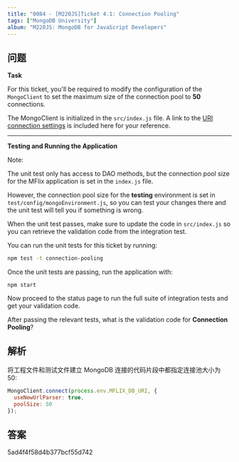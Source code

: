```yaml
---
title: "0084 - [M220JS]Ticket 4.1: Connection Pooling"
tags: ["MongoDB University"]
album: "M220JS: MongoDB for JavaScript Developers"
---
```


## 问题

**Task**

For this ticket, you'll be required to modify the configuration of the `MongoClient` to set the maximum size of the connection pool to **50** connections.

The MongoClient is initialized in the `src/index.js` file. A link to the [URI connection settings](http://mongodb.github.io/node-mongodb-native/2.1/reference/connecting/connection-settings/) is included here for your reference.

---

**Testing and Running the Application**

Note:

The unit test only has access to DAO methods, but the connection pool size for the MFlix application is set in the `index.js` file.

However, the connection pool size for the **testing** environment is set in `test/config/mongoEnvironment.js`, so you can test your changes there and the unit test will tell you if something is wrong.

When the unit test passes, make sure to update the code in `src/index.js` so you can retrieve the validation code from the integration test.

You can run the unit tests for this ticket by running:

```bash
npm test -t connection-pooling
```

Once the unit tests are passing, run the application with:

```
npm start
```

Now proceed to the status page to run the full suite of integration tests and get your validation code.

After passing the relevant tests, what is the validation code for **Connection Pooling**?

<!--more-->

## 解析

将工程文件和测试文件建立 MongoDB 连接的代码片段中都指定连接池大小为 50:

```js
MongoClient.connect(process.env.MFLIX_DB_URI, {
  useNewUrlParser: true,
  poolSize: 50
});
```

## 答案

5ad4f4f58d4b377bcf55d742
